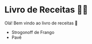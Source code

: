 # Livro de Receitas :man_cook:

Olá! Bem vindo ao livro de receitas :wave:

- Strogonoff de Frango
- Pavê
